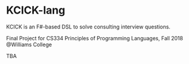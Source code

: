 # KCICK-lang
KCICK is an F#-based DSL to solve consulting interview questions.

Final Project for CS334 Principles of Programming Languages, Fall 2018 @Williams College 

TBA
